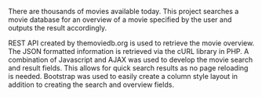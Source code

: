 There are thousands of movies available today. This project searches a movie database for an overview of a movie specified by the user and outputs the result accordingly.

REST API created by themoviedb.org is used to retrieve the movie overview. The JSON formatted information is retrieved via the cURL library in PHP. A combination of Javascript and AJAX was used to develop the movie search and result fields. This allows for quick search results as no page reloading is needed. Bootstrap was used to easily create a column style layout in addition to creating the search and overview fields.
